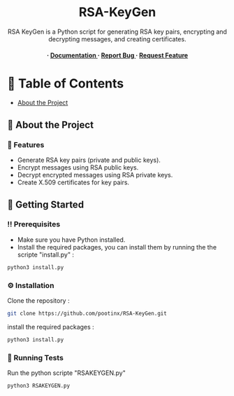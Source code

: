 <div align='center'>

<h1>RSA-KeyGen</h1>
<p>RSA KeyGen is a Python script for generating RSA key pairs, encrypting and decrypting messages, and creating certificates.</p>

<h4> <span> · </span> <a href="https://github.com/pootinx/RSA-KeyGen/blob/master/README.md"> Documentation </a> <span> · </span> <a href="https://github.com/pootinx/RSA-KeyGen/issues"> Report Bug </a> <span> · </span> <a href="https://github.com/pootinx/RSA-KeyGen/issues"> Request Feature </a> </h4>


</div>

# :notebook_with_decorative_cover: Table of Contents

- [About the Project](#star2-about-the-project)


## :star2: About the Project

### :dart: Features
- Generate RSA key pairs (private and public keys).
- Encrypt messages using RSA public keys.
- Decrypt encrypted messages using RSA private keys.
- Create X.509 certificates for key pairs.


## :toolbox: Getting Started

### :bangbang: Prerequisites

- Make sure you have Python installed.
- Install the required packages, you can install them by running the the scripte "install.py" :
```bash
python3 install.py
```


### :gear: Installation

Clone the repository :
```bash
git clone https://github.com/pootinx/RSA-KeyGen.git
```
install the required packages :
```bash
python3 install.py
```


### :test_tube: Running Tests

Run the python scripte "RSAKEYGEN.py"
```bash
python3 RSAKEYGEN.py
```
